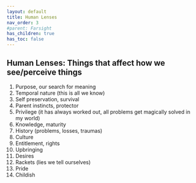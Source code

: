 ```yaml
---
layout: default
title: Human Lenses
nav_order: 3
#parent: Farsight
has_children: true
has_toc: false
---
```


## Human Lenses: Things that affect how we see/perceive things
    
1. Purpose, our search for meaning
1. Temporal nature (this is all we know)
1. Self preservation, survival
1. Parent instincts, protector
1. Privilege (it has always worked out, all problems get magically solved in my world)
1. Knowledge, maturity
1. History (problems, losses, traumas)
1. Culture
1. Entitlement, rights 
1. Upbringing 
1. Desires
1. Rackets (lies we tell ourselves)
1. Pride
1. Childish